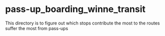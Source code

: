 # pass-up_boarding_winne_transit
This directory is to figure out which stops contribute the most to the routes suffer the most from pass-ups
